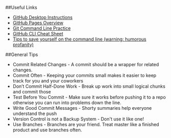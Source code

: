 ##Useful Links

* [GitHub Desktop Instructions](https://help.github.com/desktop/guides/getting-started-with-github-desktop/)
* [GitHub Pages Overview](https://pages.github.com/)
* [Git Command Line Practice](https://try.github.io/)
* [GitHub CLI Cheat Sheet](https://education.github.com/git-cheat-sheet-education.pdf)
* [Tips to save yourself on the command line (warning: humorous profanity)](http://ohshitgit.com/)


##General Tips
* Commit Related Changes - A commit should be a wrapper for related changes. 
* Commit Often - Keeping your commits small makes it easier to keep track for you and your coworkers
* Don’t Commit Half-Done Work - Break up work into small logical chunks and commit those
* Test Before You Commit - Make sure it works before pushing it to a repo otherwise you can run into problems down the line.
* Write Good Commit Messages - Shorty summaries help everyone understand the push
* Version Control is not a Backup System - Don't use it like one!
* Use Branches - Branches are your friend. Treat master like a finished product and use branches often.





